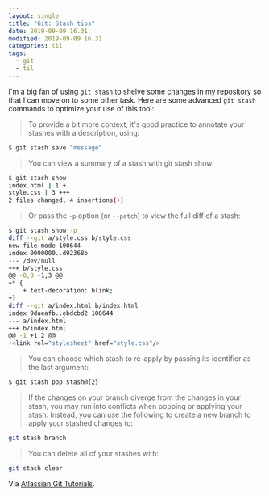 ```yaml
---
layout: single
title: "Git: Stash tips"
date: 2019-09-09 16.31
modified: 2019-09-09 16.31
categories: til
tags:
  - git
  - til
---
```


I'm a big fan of using `git stash` to shelve some changes in my repository so that I can move on to some other task.
Here are some advanced `git stash` commands to optimize your use of this tool:

> To provide a bit more context, it's good practice to annotate your stashes with a description, using:

```bash
$ git stash save "message"
```

> You can view a summary of a stash with git stash show:

```bash
$ git stash show
index.html | 1 +
style.css | 3 +++
2 files changed, 4 insertions(+)
```

> Or pass the `-p` option (or `--patch`) to view the full diff of a stash:

```bash
$ git stash show -p
diff --git a/style.css b/style.css
new file mode 100644
index 0000000..d92368b
--- /dev/null
+++ b/style.css
@@ -0,0 +1,3 @@
+* {
    + text-decoration: blink;
+}
diff --git a/index.html b/index.html
index 9daeafb..ebdcbd2 100644
--- a/index.html
+++ b/index.html
@@ -1 +1,2 @@
+<link rel="stylesheet" href="style.css"/>
```

> You can choose which stash to re-apply by passing its identifier as the last argument:

```bash
$ git stash pop stash@{2}
```

> If the changes on your branch diverge from the changes in your stash,
> you may run into conflicts when popping or applying your stash.
> Instead, you can use the following to create a new branch to apply your stashed changes to:

```bash
git stash branch
```

> You can delete all of your stashes with:

```bash
git stash clear
```

Via [Atlassian Git Tutorials](https://www.atlassian.com/git/tutorials/saving-changes/git-stash).
